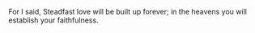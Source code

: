 For I said, Steadfast love will be built up forever; in the heavens you will establish your faithfulness.
